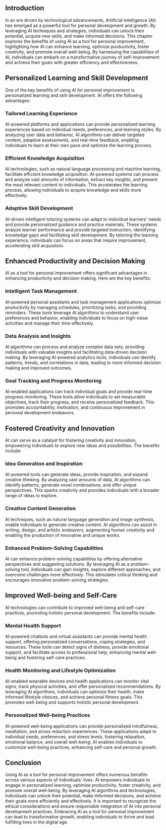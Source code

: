 

## Introduction

In an era driven by technological advancements, Artificial Intelligence (AI) has emerged as a powerful tool for personal development and growth. By leveraging AI techniques and strategies, individuals can unlock their potential, acquire new skills, and make informed decisions. This chapter explores the benefits of using AI as a tool for personal improvement, highlighting how AI can enhance learning, optimize productivity, foster creativity, and promote overall well-being. By harnessing the capabilities of AI, individuals can embark on a transformative journey of self-improvement and achieve their goals with greater efficiency and effectiveness.

## Personalized Learning and Skill Development

One of the key benefits of using AI for personal improvement is personalized learning and skill development. AI offers the following advantages:

### Tailored Learning Experience

AI-powered platforms and applications can provide personalized learning experiences based on individual needs, preferences, and learning styles. By analyzing user data and behavior, AI algorithms can deliver targeted content, adaptive assessments, and real-time feedback, enabling individuals to learn at their own pace and optimize the learning process.

### Efficient Knowledge Acquisition

AI technologies, such as natural language processing and machine learning, facilitate efficient knowledge acquisition. AI-powered systems can process and analyze vast amounts of information, extract key insights, and present the most relevant content to individuals. This accelerates the learning process, allowing individuals to acquire knowledge and skills more effectively.

### Adaptive Skill Development

AI-driven intelligent tutoring systems can adapt to individual learners' needs and provide personalized guidance and practice materials. These systems analyze learner performance and provide targeted instruction, identifying knowledge gaps and facilitating skill development. By tailoring the learning experience, individuals can focus on areas that require improvement, accelerating skill acquisition.

## Enhanced Productivity and Decision Making

AI as a tool for personal improvement offers significant advantages in enhancing productivity and decision making. Here are the key benefits:

### Intelligent Task Management

AI-powered personal assistants and task management applications optimize productivity by managing schedules, prioritizing tasks, and providing reminders. These tools leverage AI algorithms to understand user preferences and behavior, enabling individuals to focus on high-value activities and manage their time effectively.

### Data Analysis and Insights

AI algorithms can process and analyze complex data sets, providing individuals with valuable insights and facilitating data-driven decision making. By leveraging AI-powered analytics tools, individuals can identify patterns, trends, and correlations in data, leading to more informed decision making and improved outcomes.

### Goal Tracking and Progress Monitoring

AI-enabled applications can track individual goals and provide real-time progress monitoring. These tools allow individuals to set measurable objectives, track their progress, and receive personalized feedback. This promotes accountability, motivation, and continuous improvement in personal development endeavors.

## Fostered Creativity and Innovation

AI can serve as a catalyst for fostering creativity and innovation, empowering individuals to explore new ideas and possibilities. The benefits include:

### Idea Generation and Inspiration

AI-powered tools can generate ideas, provide inspiration, and expand creative thinking. By analyzing vast amounts of data, AI algorithms can identify patterns, generate novel combinations, and offer unique perspectives. This sparks creativity and provides individuals with a broader range of ideas to explore.

### Creative Content Generation

AI techniques, such as natural language generation and image synthesis, enable individuals to generate creative content. AI algorithms can assist in writing, design, and artistic endeavors, augmenting human creativity and enabling the production of innovative and unique works.

### Enhanced Problem-Solving Capabilities

AI can enhance problem-solving capabilities by offering alternative perspectives and suggesting solutions. By leveraging AI as a problem-solving tool, individuals can gain insights, explore different approaches, and overcome challenges more effectively. This stimulates critical thinking and encourages innovative problem-solving strategies.

## Improved Well-being and Self-Care

AI technologies can contribute to improved well-being and self-care practices, promoting holistic personal development. The benefits include:

### Mental Health Support

AI-powered chatbots and virtual assistants can provide mental health support, offering personalized conversations, coping strategies, and resources. These tools can detect signs of distress, provide emotional support, and facilitate access to professional help, enhancing mental well-being and fostering self-care practices.

### Health Monitoring and Lifestyle Optimization

AI-enabled wearable devices and health applications can monitor vital signs, track physical activities, and offer personalized recommendations. By leveraging AI algorithms, individuals can optimize their health, make informed lifestyle choices, and achieve personal fitness goals. This promotes well-being and supports holistic personal development.

### Personalized Well-being Practices

AI-powered well-being applications can provide personalized mindfulness, meditation, and stress reduction experiences. These applications adapt to individual needs, preferences, and stress levels, fostering relaxation, emotional balance, and overall well-being. AI enables individuals to customize well-being practices, enhancing self-care and personal growth.

## Conclusion

Using AI as a tool for personal improvement offers numerous benefits across various aspects of individuals' lives. AI empowers individuals to engage in personalized learning, optimize productivity, foster creativity, and promote overall well-being. By leveraging AI algorithms and technologies, individuals can unlock their potential, make informed decisions, and achieve their goals more efficiently and effectively. It is important to recognize the ethical considerations and ensure responsible integration of AI into personal development practices. Embracing AI as a tool for personal improvement can lead to transformative growth, enabling individuals to thrive and lead fulfilling lives in the digital age.
